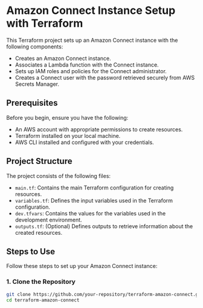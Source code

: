 # Amazon Connect Instance Setup with Terraform

This Terraform project sets up an Amazon Connect instance with the following components:
- Creates an Amazon Connect instance.
- Associates a Lambda function with the Connect instance.
- Sets up IAM roles and policies for the Connect administrator.
- Creates a Connect user with the password retrieved securely from AWS Secrets Manager.

## Prerequisites

Before you begin, ensure you have the following:
- An AWS account with appropriate permissions to create resources.
- Terraform installed on your local machine.
- AWS CLI installed and configured with your credentials.

## Project Structure

The project consists of the following files:

- `main.tf`: Contains the main Terraform configuration for creating resources.
- `variables.tf`: Defines the input variables used in the Terraform configuration.
- `dev.tfvars`: Contains the values for the variables used in the development environment.
- `outputs.tf`: (Optional) Defines outputs to retrieve information about the created resources.

## Steps to Use

Follow these steps to set up your Amazon Connect instance:

### 1. Clone the Repository

```sh
git clone https://github.com/your-repository/terraform-amazon-connect.git
cd terraform-amazon-connect

